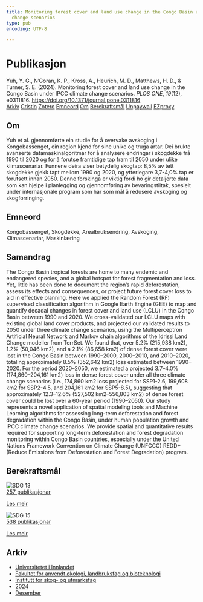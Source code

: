 ```yaml
---
title: Monitoring forest cover and land use change in the Congo Basin under IPCC climate
  change scenarios
type: pub
encoding: UTF-8

---
```

<h1>Publikasjon</h1>
<article id="csl-bib-container-N2BSLAZM" class="csl-bib-container">
  <div class="csl-bib-body"> <div class="csl-entry">Yuh, Y. G., N’Goran, K. P., Kross, A., Heurich, M. D., Matthews, H. D., &#38; Turner, S. E. (2024). Monitoring forest cover and land use change in the Congo Basin under IPCC climate change scenarios. <i>PLOS ONE</i>, <i>19</i>(12), e0311816. <a href="https://doi.org/10.1371/journal.pone.0311816">https://doi.org/10.1371/journal.pone.0311816</a></div> </div>
  <div class="csl-bib-buttons">
    <a href="#taxonomy-article-N2BSLAZM" alt="archive" class="csl-bib-button">Arkiv</a>
    <a href="https://app.cristin.no/results/show.jsf?id=2330830" alt="Cristin" class="csl-bib-button">Cristin</a>
    <a href="http://zotero.org/groups/5881554/items/N2BSLAZM" alt="Zotero" class="csl-bib-button">Zotero</a>
    <a href="#keywords-article-N2BSLAZM" alt="keywords" class="csl-bib-button">Emneord</a>
    <a href="#about-article-N2BSLAZM" alt="about_pub" class="csl-bib-button">Om</a>
    <a href="#sdg-article-N2BSLAZM" alt="sdg" class="csl-bib-button">Berekraftsmål</a>
    <a href="https://journals.plos.org/plosone/article/file?id=10.1371/journal.pone.0311816&amp;type=printable" alt="Unpaywall" class="csl-bib-button">Unpaywall</a>
    <a href="https://journals.plos.org/plosone/article/file?id=10.1371/journal.pone.0311816&amp;type=printable" alt="EZproxy" class="csl-bib-button">EZproxy</a>
  </div>
  <div id="csl-bib-meta-container-N2BSLAZM"></div>
</article>
<div id="csl-bib-meta-N2BSLAZM" class="csl-bib-meta">
  <article id="about-article-N2BSLAZM" class="about_pub-article">
    <h1>Om</h1>
    Yuh et al. gjennomførte ein studie for å overvake avskoging i Kongobassenget, ein region kjend for sine unike og truga artar. Dei brukte avanserte datamaskinalgoritmar for å analysere endringar i skogdekke frå 1990 til 2020 og for å forutse framtidige tap fram til 2050 under ulike klimascenariar. Funnene deira viser betydelig skogtap: 8,5% av tett skogdekke gjekk tapt mellom 1990 og 2020, og ytterlegare 3,7-4,0% tap er forutsett innan 2050. Denne forskinga er viktig fordi ho gir detaljerte data som kan hjelpe i planlegging og gjennomføring av bevaringstiltak, spesielt under internasjonale program som har som mål å redusere avskoging og skogforringing.
  </article>
  <article id="keywords-article-N2BSLAZM" class="keywords-article">
    <h1>Emneord</h1>
    Kongobassenget, Skogdekke, Arealbruksendring, Avskoging, Klimascenariar, Maskinlæring
  </article>
  <article id="abstract-article-N2BSLAZM" class="abstract-article">
    <h1>Samandrag</h1>
    The Congo Basin tropical forests are home to many endemic and endangered species, and a global hotspot for forest fragmentation and loss. Yet, little has been done to document the region’s rapid deforestation, assess its effects and consequences, or project future forest cover loss to aid in effective planning. Here we applied the Random Forest (RF) supervised classification algorithm in Google Earth Engine (GEE) to map and quantify decadal changes in forest cover and land use (LCLU) in the Congo Basin between 1990 and 2020. We cross-validated our LCLU maps with existing global land cover products, and projected our validated results to 2050 under three climate change scenarios, using the Multiperceptron Artificial Neural Network and Markov chain algorithms of the Idrissi Land Change modeller from TerrSet. We found that, over 5.2% (215,938 km2), 1.2% (50,046 km2), and a 2.1% (86,658 km2) of dense forest cover were lost in the Congo Basin between 1990–2000, 2000–2010, and 2010–2020, totaling approximately 8.5% (352,642 km2) loss estimated between 1990–2020. For the period 2020–2050, we estimated a projected 3.7–4.0% (174,860–204,161 km2) loss in dense forest cover under all three climate change scenarios (i.e., 174,860 km2 loss projected for SSP1-2.6, 199,608 km2 for SSP2-4.5, and 204,161 km2 for SSP5-8.5), suggesting that approximately 12.3–12.6% (527,502 km2–556,803 km2) of dense forest cover could be lost over a 60-year period (1990–2050). Our study represents a novel application of spatial modeling tools and Machine Learning algorithms for assessing long-term deforestation and forest degradation within the Congo Basin, under human population growth and IPCC climate change scenarios. We provide spatial and quantitative results required for supporting long-term deforestation and forest degradation monitoring within Congo Basin countries, especially under the United Nations Framework Convention on Climate Change (UNFCCC) REDD+ (Reduce Emissions from Deforestation and Forest Degradation) program.
  </article>
  <article id="sdg-article-N2BSLAZM" class="sdg-article">
    <h1>Berekraftsmål</h1>
    <div class="sdg-container"><div id="sdg13" class="sdg">
        <img src="{{< params subfolder >}}images/sdg/sdg13_nn.png" class="image" alt="SDG 13">
        <div class="sdg-overlay">
          <a href="/nn/archive/?key=?sdg=13#archive" class="sdg-publication-count"><span>257</span> publikasjonar</a>
          <p><a href="https://fn.no/om-fn/fns-baerekraftsmaal/stoppe-klimaendringene?lang=nno-NO" class="sdg-read-more">Les meir</a></p>
        </div>
      </div> <div id="sdg15" class="sdg">
        <img src="{{< params subfolder >}}images/sdg/sdg15_nn.png" class="image" alt="SDG 15">
        <div class="sdg-overlay">
          <a href="/nn/archive/?key=?sdg=15#archive" class="sdg-publication-count"><span>538</span> publikasjonar</a>
          <p><a href="https://fn.no/om-fn/fns-baerekraftsmaal/livet-paa-land?lang=nno-NO" class="sdg-read-more">Les meir</a></p>
        </div>
      </div></div>
  </article>
  <article id="taxonomy-article-N2BSLAZM" class="taxonomy-article">
    <h1>Arkiv</h1>
    <ul>
      <li>
        <a href="/nn/archive/?key=3DCRN523">Universitetet i Innlandet</a>
      </li>
      <li>
        <a href="/nn/archive/?key=T77LXH6D">Fakultet for anvendt økologi, landbruksfag og bioteknologi</a>
      </li>
      <li>
        <a href="/nn/archive/?key=7TRARPE3">Institutt for skog- og utmarksfag</a>
      </li>
      <li>
        <a href="/nn/archive/?key=A4XX8HDP">2024</a>
      </li>
      <li>
        <a href="/nn/archive/?key=3ADXSI9P">Desember</a>
      </li>
    </ul>
  </article>
</div>
